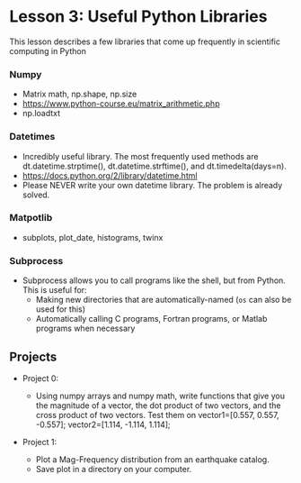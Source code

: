 # Lesson 3: Useful Python Libraries

This lesson describes a few libraries that come up frequently in scientific computing in Python


### Numpy
* Matrix math, np.shape, np.size
* https://www.python-course.eu/matrix_arithmetic.php
* np.loadtxt


### Datetimes
* Incredibly useful library. The most frequently used methods are dt.datetime.strptime(), dt.datetime.strftime(), and dt.timedelta(days=n). 
* https://docs.python.org/2/library/datetime.html
* Please NEVER write your own datetime library. The problem is already solved. 


### Matpotlib
* subplots, plot_date, histograms, twinx


### Subprocess
* Subprocess allows you to call programs like the shell, but from Python. This is useful for: 
  * Making new directories that are automatically-named (```os``` can also be used for this)
  * Automatically calling C programs, Fortran programs, or Matlab programs when necessary


## Projects
* Project 0:
  * Using numpy arrays and numpy math, write functions that give you the magnitude of a vector, the dot product of two vectors, and the cross product of two vectors. Test them on vector1=[0.557, 0.557, -0.557]; vector2=[1.114, -1.114, 1.114];
 
* Project 1: 
  * Plot a Mag-Frequency distribution from an earthquake catalog. 
  * Save plot in a directory on your computer. 

